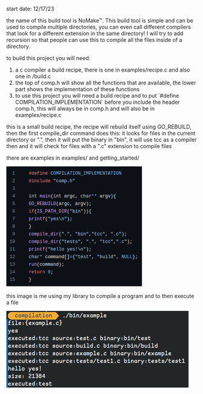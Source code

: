 start date: 12/17/23
<p>the name of this build tool is NoMake™. 
This build tool is simple and can be used to compile multiple directories, you can even call different compilers that look for a different extension in the same directory!
I will try to add recursion so that people can use this to compile all the files inside of a directory.</p>

<p> to build this project you will need:</p>
<ol><li>a c compiler a build recipe, there is one in examples/recipe.c and also one in /build.c </li> <li> the top of comp.h will show all the functions that are available, the lower part shows the implementation of these functions</li> <li>to use this project you will need a build recipe and to put `#define COMPILATION_IMPLEMENTATION` before you include the header comp.h, this will always be in comp.h and will also be in examples/recipe.c</li> </ol>

<p> this is a small build recipe, the recipe will rebuild itself using GO_REBUILD, then the first compile_dir command does this: it looks for files in the current directory or ".", then it will put the binary in "bin", it will use tcc as a compiler then and it will check for files with a ".c" extension to compile files</p>

<p> there are examples in examples/ and getting_started/ </p>

![](img/build_recipe.png)


<p>this image is me using my library to compile a program and to then execute a file</p>


![](img/running_file_from_recipe.png)
